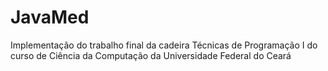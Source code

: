# JavaMed
Implementação do trabalho final da cadeira Técnicas de Programação I do curso de Ciência da Computação da Universidade Federal do Ceará
